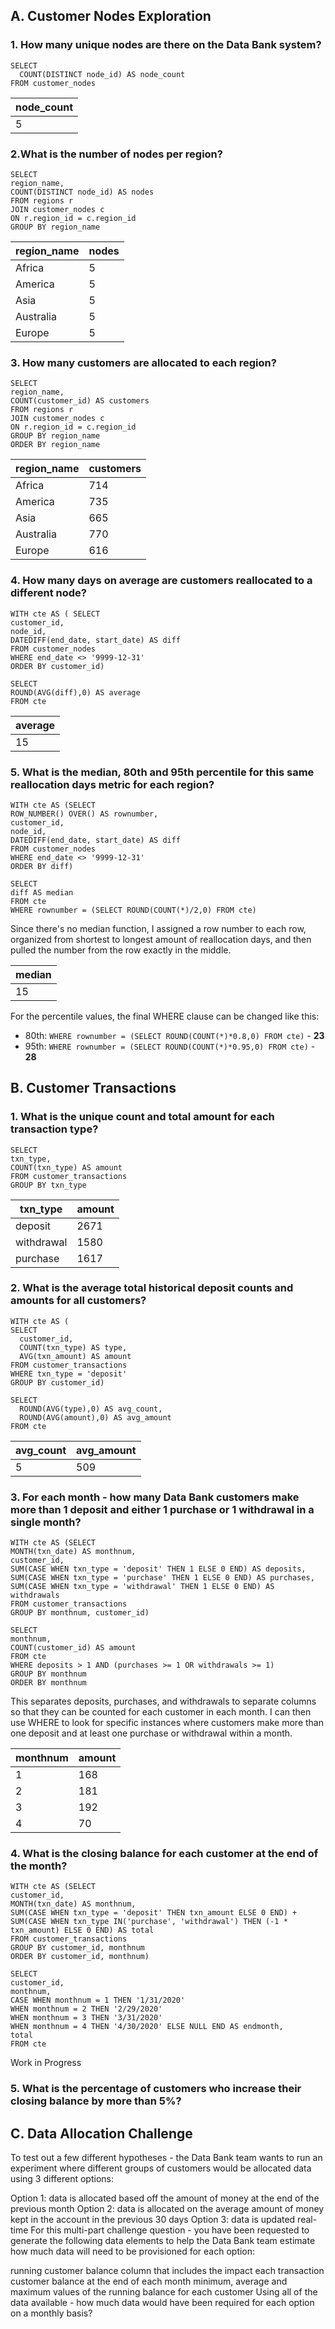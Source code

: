 ## A. Customer Nodes Exploration
### 1. How many unique nodes are there on the Data Bank system?

```
SELECT
  COUNT(DISTINCT node_id) AS node_count
FROM customer_nodes
```
|node_count|
|---|
|5|

### 2.What is the number of nodes per region?

```
SELECT
region_name,
COUNT(DISTINCT node_id) AS nodes
FROM regions r
JOIN customer_nodes c
ON r.region_id = c.region_id
GROUP BY region_name
```

|region_name|nodes|
|---|---|
|Africa|5|
|America|5|
|Asia|5|
|Australia|5|
|Europe|5|

### 3. How many customers are allocated to each region?

```
SELECT
region_name,
COUNT(customer_id) AS customers
FROM regions r
JOIN customer_nodes c
ON r.region_id = c.region_id
GROUP BY region_name
ORDER BY region_name
```

|region_name|customers|
|---|---|
|Africa|714|
|America|735|
|Asia|665|
|Australia|770|
|Europe|616|

### 4. How many days on average are customers reallocated to a different node?

```
WITH cte AS ( SELECT
customer_id,
node_id,
DATEDIFF(end_date, start_date) AS diff
FROM customer_nodes
WHERE end_date <> '9999-12-31'
ORDER BY customer_id)

SELECT
ROUND(AVG(diff),0) AS average
FROM cte
```

|average|
|---|
|15|

### 5. What is the median, 80th and 95th percentile for this same reallocation days metric for each region?

```
WITH cte AS (SELECT
ROW_NUMBER() OVER() AS rownumber,
customer_id,
node_id,
DATEDIFF(end_date, start_date) AS diff
FROM customer_nodes
WHERE end_date <> '9999-12-31'
ORDER BY diff)

SELECT
diff AS median
FROM cte
WHERE rownumber = (SELECT ROUND(COUNT(*)/2,0) FROM cte)
```
Since there's no median function, I assigned a row number to each row, organized from shortest to longest amount of reallocation days, and then pulled the number from the row exactly in the middle.

|median|
|---|
|15|

For the percentile values, the final WHERE clause can be changed like this: 

- 80th: `WHERE rownumber = (SELECT ROUND(COUNT(*)*0.8,0) FROM cte)` - **23**
- 95th: `WHERE rownumber = (SELECT ROUND(COUNT(*)*0.95,0) FROM cte)` - **28**

## B. Customer Transactions
### 1. What is the unique count and total amount for each transaction type?

```
SELECT
txn_type,
COUNT(txn_type) AS amount
FROM customer_transactions
GROUP BY txn_type
```

|txn_type|amount|
|---|---|
|deposit|2671|
|withdrawal|1580|
|purchase|1617|

### 2. What is the average total historical deposit counts and amounts for all customers?

```
WITH cte AS (
SELECT
  customer_id,
  COUNT(txn_type) AS type,
  AVG(txn_amount) AS amount
FROM customer_transactions
WHERE txn_type = 'deposit'
GROUP BY customer_id)

SELECT
  ROUND(AVG(type),0) AS avg_count,
  ROUND(AVG(amount),0) AS avg_amount
FROM cte
```

|avg_count|avg_amount|
|---|---|
|5|509|

### 3. For each month - how many Data Bank customers make more than 1 deposit and either 1 purchase or 1 withdrawal in a single month?

```
WITH cte AS (SELECT
MONTH(txn_date) AS monthnum,
customer_id,
SUM(CASE WHEN txn_type = 'deposit' THEN 1 ELSE 0 END) AS deposits,
SUM(CASE WHEN txn_type = 'purchase' THEN 1 ELSE 0 END) AS purchases,
SUM(CASE WHEN txn_type = 'withdrawal' THEN 1 ELSE 0 END) AS withdrawals
FROM customer_transactions
GROUP BY monthnum, customer_id)

SELECT
monthnum,
COUNT(customer_id) AS amount
FROM cte
WHERE deposits > 1 AND (purchases >= 1 OR withdrawals >= 1)
GROUP BY monthnum
ORDER BY monthnum
```
This separates deposits, purchases, and withdrawals to separate columns so that they can be counted for each customer in each month. I can then use WHERE to look for specific instances where customers make more than one deposit and at least one purchase or withdrawal within a month.

|monthnum|amount|
|---|---|
|1|168|
|2|181|
|3|192|
|4|70|

### 4. What is the closing balance for each customer at the end of the month?

```
WITH cte AS (SELECT
customer_id,
MONTH(txn_date) AS monthnum,
SUM(CASE WHEN txn_type = 'deposit' THEN txn_amount ELSE 0 END) +
SUM(CASE WHEN txn_type IN('purchase', 'withdrawal') THEN (-1 * txn_amount) ELSE 0 END) AS total
FROM customer_transactions
GROUP BY customer_id, monthnum
ORDER BY customer_id, monthnum)

SELECT
customer_id,
monthnum,
CASE WHEN monthnum = 1 THEN '1/31/2020'
WHEN monthnum = 2 THEN '2/29/2020'
WHEN monthnum = 3 THEN '3/31/2020'
WHEN monthnum = 4 THEN '4/30/2020' ELSE NULL END AS endmonth,
total
FROM cte
```

Work in Progress

### 5. What is the percentage of customers who increase their closing balance by more than 5%?
## C. Data Allocation Challenge
To test out a few different hypotheses - the Data Bank team wants to run an experiment where different groups of customers would be allocated data using 3 different options:

Option 1: data is allocated based off the amount of money at the end of the previous month
Option 2: data is allocated on the average amount of money kept in the account in the previous 30 days
Option 3: data is updated real-time
For this multi-part challenge question - you have been requested to generate the following data elements to help the Data Bank team estimate how much data will need to be provisioned for each option:

running customer balance column that includes the impact each transaction
customer balance at the end of each month
minimum, average and maximum values of the running balance for each customer
Using all of the data available - how much data would have been required for each option on a monthly basis?
